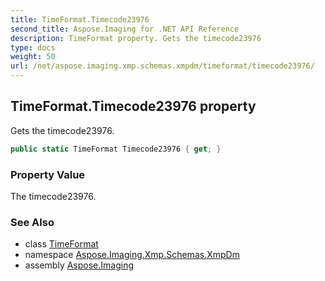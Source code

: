 ```yaml
---
title: TimeFormat.Timecode23976
second_title: Aspose.Imaging for .NET API Reference
description: TimeFormat property. Gets the timecode23976
type: docs
weight: 50
url: /net/aspose.imaging.xmp.schemas.xmpdm/timeformat/timecode23976/
---
```

## TimeFormat.Timecode23976 property

Gets the timecode23976.

```csharp
public static TimeFormat Timecode23976 { get; }
```

### Property Value

The timecode23976.

### See Also

* class [TimeFormat](../)
* namespace [Aspose.Imaging.Xmp.Schemas.XmpDm](../../timeformat/)
* assembly [Aspose.Imaging](../../../)


